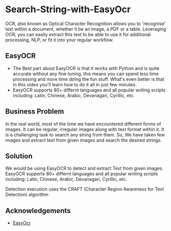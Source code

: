 # Search-String-with-EasyOcr

OCR, also known as Optical Character Recognition allows you to 'recognise' text within a document, whether it be an image, a PDF or a table. Leveraging OCR, you can easily extract this text to be able to use it for additional processing, NLP, or fit it into your regular workflow.

##  EasyOCR

- The Best part about EasyOCR is that it works with Python and is quite accurate without any fine tuning, this means you can spend less time processing and more time doing the fun stuff. What's even better is that in this video you'll learn how to do it all in just few minutes.
- EasyOCR supports 80+ differnt languages and all popular writing scripts including: Latin, Chinese, Arabic, Devanagari, Cyrillic, etc.


## Business Problem
 In the real world, most of the time we have encountered different forms of images. It can be regular, irregular images along with text format within   it. It is a challenging task to search any string from them.
     So, We have taken few images and extract text from given images and search the desired strings.

##  Solution
   We would be using EasyOCR to detect and extract Text from given images.
   EasyOCR supports 80+ differnt languages and all popular writing scripts including: Latin, Chinese, Arabic, Devanagari, Cyrillic, etc.

Detection execution uses the CRAFT (Character Region Awareness for Text Detection) algorithm



## Acknowledgements

 - [EasyOcr](https://github.com/JaidedAI/EasyOCR)

